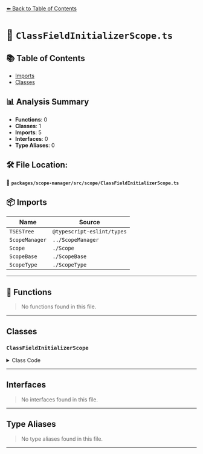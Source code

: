 [⬅️ Back to Table of Contents](../../../../index.md)

# 📄 `ClassFieldInitializerScope.ts`

## 📚 Table of Contents

- [Imports](#imports)
- [Classes](#classes)

## 📊 Analysis Summary

- **Functions**: 0
- **Classes**: 1
- **Imports**: 5
- **Interfaces**: 0
- **Type Aliases**: 0

## 🛠️ File Location:
📂 **`packages/scope-manager/src/scope/ClassFieldInitializerScope.ts`**

## 📦 Imports

| Name | Source |
|------|--------|
| `TSESTree` | `@typescript-eslint/types` |
| `ScopeManager` | `../ScopeManager` |
| `Scope` | `./Scope` |
| `ScopeBase` | `./ScopeBase` |
| `ScopeType` | `./ScopeType` |


---

## 🔧 Functions

> No functions found in this file.


---

## Classes

### `ClassFieldInitializerScope`

<details><summary>Class Code</summary>

```ts
export class ClassFieldInitializerScope extends ScopeBase<
  ScopeType.classFieldInitializer,
  // the value expression itself is the block
  TSESTree.Expression,
  Scope
> {
  constructor(
    scopeManager: ScopeManager,
    upperScope: ClassFieldInitializerScope['upper'],
    block: ClassFieldInitializerScope['block'],
  ) {
    super(
      scopeManager,
      ScopeType.classFieldInitializer,
      upperScope,
      block,
      false,
    );
  }
}
```
</details>


---

## Interfaces

> No interfaces found in this file.


---

## Type Aliases

> No type aliases found in this file.


---